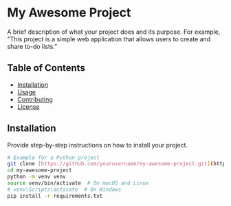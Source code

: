 # My Awesome Project

A brief description of what your project does and its purpose. For example, "This project is a simple web application that allows users to create and share to-do lists."

## Table of Contents

- [Installation](#installation)
- [Usage](#usage)
- [Contributing](#contributing)
- [License](#license)

## Installation

Provide step-by-step instructions on how to install your project.

```bash
# Example for a Python project
git clone [https://github.com/yourusername/my-awesome-project.git](https://www.google.com/search?q=https://github.com/yourusername/my-awesome-project.git)
cd my-awesome-project
python -m venv venv
source venv/bin/activate  # On macOS and Linux
# venv\Scripts\activate  # On Windows
pip install -r requirements.txt